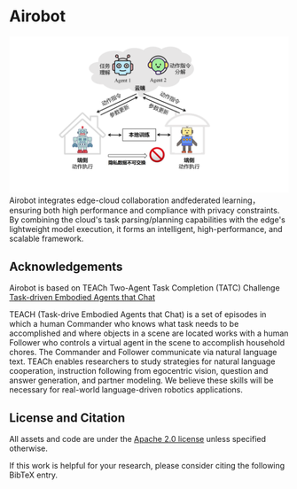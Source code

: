 # Airobot
![method](figs/overview.png "Pipeline of Airobot")
Airobot integrates ​​edge-cloud collaboration​​ and ​​federated learning，ensuring both high performance and compliance with privacy constraints. By combining the cloud's task parsing/planning capabilities with the edge's lightweight model execution, it forms an intelligent, high-performance, and scalable framework.

## Acknowledgements
Airobot is based on TEACh Two-Agent Task Completion (TATC) Challenge
[Task-driven Embodied Agents that Chat](https://arxiv.org/abs/2110.00534)

TEACH (Task-drive Embodied Agents that Chat) is a set of episodes in which a human Commander who knows what task needs to be accomplished and where objects in a scene are located works with a human Follower who controls a virtual agent in the scene to accomplish household chores. The Commander and Follower communicate via natural language text. TEACh enables researchers to study strategies for natural language cooperation, instruction following from egocentric vision, question and answer generation, and partner modeling. We believe these skills will be necessary for real-world language-driven robotics applications.


## License and Citation
All assets and code are under the [Apache 2.0 license](./LICENSE) unless specified otherwise.

If this work is helpful for your research, please consider citing the following BibTeX entry.